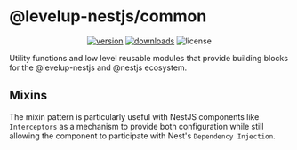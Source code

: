 # @levelup-nestjs/common

<p align="center">
<a href="https://www.npmjs.com/package/@levelup-nestjs/common"><img src="https://img.shields.io/npm/v/@levelup-nestjs/common.svg?style=flat" alt="version" /></a>
<a href="https://www.npmjs.com/package/@levelup-nestjs/common"><img alt="downloads" src="https://img.shields.io/npm/dt/@levelup-nestjs/common.svg?style=flat"></a>
<img alt="license" src="https://img.shields.io/npm/l/@levelup-nestjs/common.svg">
</p>

Utility functions and low level reusable modules that provide building blocks for the @levelup-nestjs and @nestjs ecosystem.

## Mixins

The mixin pattern is particularly useful with NestJS components like `Interceptors` as a mechanism to provide both configuration while still allowing the component to participate with Nest's `Dependency Injection`.
